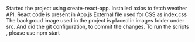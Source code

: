 Started the project using create-react-app.
Installed axios to fetch weather API.
React code is present in App.js
External file used for CSS as index.css
The backgroud image used in the project is placed in images folder under src.
And did the git configuration, to commit the changes.
To run the scripts , please use npm start 

